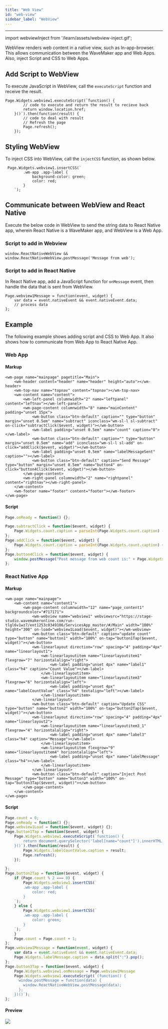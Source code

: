```yaml
---
title: "Web View"
id: "web-view"
sidebar_label: "WebView"
---
```

---
import webviewInject from '/learn/assets/webview-inject.gif';

WebView renders web content in a native view, such as In-app-browser. This allows communication between the WaveMaker app and Web Apps. Also, inject Script and CSS to Web Apps.

## Add Script to WebView

To execute JavaScript in WebView, call the `executeScript` function and receive the result.

```
Page.Widgets.webview1.executeScript(`function() {
        // code to execute and return the result to recieve back
        return window.location.href; 
    }()`).then(function(result) {
        // code to deal with result
        // Refresh the page
        Page.refresh();
    });
```

## Styling WebView

To inject CSS into WebView, call the `injectCSS` function, as shown below.

```
 Page.Widgets.webview1.insertCSS(`
        .wm-app .app-label {
            background-color: green;
            color: red;
        }
    `);
```

## Communicate between WebView and React Native

Execute the below code in WebView to send the string data to React Native app, wherein React Native is a WaveMaker app, and WebView is a Web App. 

### Script to add in Webview

```
window.ReactNativeWebView && window.ReactNativeWebView.postMessage('Message from web');
```

### Script to add in React Native

In React Native app, add a JavaScript function for `onMessage` event, then handle the data that is sent from WebView.

```
Page.webview1Message = function(event, widget) {
    var data = event.nativeEvent && event.nativeEvent.data;
    // process data
};
```

## Example

The following example shows adding script and CSS to Web App. It also shows how to communicate from Web App to React Native App.

### Web App

#### Markup
```
<wm-page name="mainpage" pagetitle="Main">
    <wm-header content="header" name="header" height="auto"></wm-header>
    <wm-top-nav name="topnav" content="topnav"></wm-top-nav>
    <wm-content name="content">
        <wm-left-panel columnwidth="2" name="leftpanel" content="leftnav"></wm-left-panel>
        <wm-page-content columnwidth="8" name="mainContent" padding="unset 15px">
            <wm-button class="btn-default" caption="" type="button" margin="unset 0.5em" name="subtract" iconclass="wm-sl-l sl-subtract" on-click="subtractClick($event, widget)"></wm-button>
            <wm-label padding="unset 0.5em" name="count" caption="0"></wm-label>
            <wm-button class="btn-default" caption="" type="button" margin="unset 0.5em" name="add" iconclass="wm-sl-l sl-add" on-click="addClick($event, widget)"></wm-button>
            <wm-label padding="unset 0.5em" name="labelMessageSent" caption=""></wm-label>
            <wm-button class="btn-default" caption="Send Message" type="button" margin="unset 0.5em" name="button4" on-click="button4Click($event, widget)"></wm-button>
        </wm-page-content>
        <wm-right-panel columnwidth="2" name="rightpanel" content="rightnav"></wm-right-panel>
    </wm-content>
    <wm-footer name="footer" content="footer"></wm-footer>
</wm-page>
```

#### Script

```js
Page.onReady = function() {};

Page.subtractClick = function($event, widget) {
    Page.Widgets.count.caption = parseInt(Page.Widgets.count.caption) - 1;
};
Page.addClick = function($event, widget) {
    Page.Widgets.count.caption = parseInt(Page.Widgets.count.caption) + 1;
};
Page.button4Click = function($event, widget) {
    window.postMessage("Post message from web count is:" + Page.Widgets.count.caption, "*")
};
```

### React Native App

#### Markup
```
<wm-page name="mainpage">
    <wm-content name="content1">
        <wm-page-content columnwidth="12" name="page_content1" backgroundcolor="#717171">
            <wm-webview name="webview1" webviewsrc="https://stage-studio.wavemakeronline.com/run-tlgl6v1wz7/ent1253c0349106/ServicesApp_master/#/Main" width="100%" height="300" on-load="webview1Load($event, widget)"></wm-webview>
            <wm-button class="btn-default" caption="update count" type="button" name="button1" width="100%" on-tap="button1Tap($event, widget)"></wm-button>
            <wm-linearlayout direction="row" spacing="4" padding="4px" name="linearlayout1">
                <wm-linearlayoutitem name="linearlayoutitem1" flexgrow="7" horizontalalign="right">
                    <wm-label padding="unset 4px" name="label1" class="h4" caption="Count Value"></wm-label>
                </wm-linearlayoutitem>
                <wm-linearlayoutitem name="linearlayoutitem3" flexgrow="6" horizontalalign="left">
                    <wm-label padding="unset 4px" name="labelCountValue" class="h4" textalign="left"></wm-label>
                </wm-linearlayoutitem>
            </wm-linearlayout>
            <wm-button class="btn-default" caption="Update CSS" type="button" name="button2" width="100%" on-tap="button2Tap($event, widget)"></wm-button>
            <wm-linearlayout direction="row" spacing="4" padding="4px" name="linearlayout2">
                <wm-linearlayoutitem name="linearlayoutitem3_1" flexgrow="4" horizontalalign="right">
                    <wm-label padding="unset 4px" name="label3" class="h4" caption="Message"></wm-label>
                </wm-linearlayoutitem>
                <wm-linearlayoutitem flexgrow="9" name="linearlayoutitem4" horizontalalign="left">
                    <wm-label padding="unset 4px" name="labelMessage" class="h4"></wm-label>
                </wm-linearlayoutitem>
            </wm-linearlayout>
            <wm-button class="btn-default" caption="Inject Post Message" type="button" name="button3" width="100%" on-tap="button3Tap($event, widget)"></wm-button>
        </wm-page-content>
    </wm-content>
</wm-page>
```

#### Script
```js
Page.count = 0;
Page.onReady = function() {};
Page.webview1Load = function($event, widget) {};
Page.button1Tap = function($event, widget) {
    Page.Widgets.webview1.executeScript(`function() {
        return document.querySelector('label[name="count"]').innerHTML; 
    }()`).then(function(result) {
        Page.Widgets.labelCountValue.caption = result;
        Page.refresh();
    });

};
Page.button2Tap = function($event, widget) {
    if (Page.count % 2 === 0) {
        Page.Widgets.webview1.insertCSS(`
        .wm-app .app-label {
            color: red;
        }
    `);
    } else {
        Page.Widgets.webview1.insertCSS(`
        .wm-app .app-label {
            color: green;
        }
    `);
    }
    Page.count = Page.count + 1;
};
Page.webview1Message = function(event, widget) {
    var data = event.nativeEvent && event.nativeEvent.data;
    Page.Widgets.labelMessage.caption = data.split(":").pop();
};
Page.button3Tap = function($event, widget) {
    Page.Widgets.webview1.onMessage = Page.webview1Message
    Page.Widgets.webview1.executeScript(`(function() {
      window.postMessage = function(data) {
        window.ReactNativeWebView.postMessage(data);
      };
    })()`);
};
```

#### Preview

<div style={{flex:1}}>
<img src={webviewInject}/>
</div>